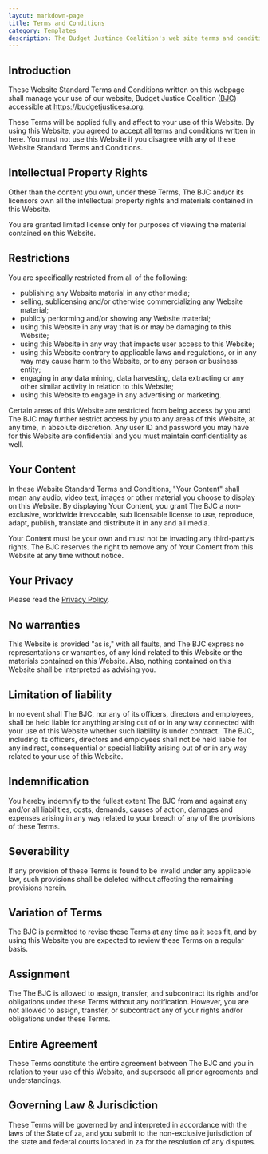 ```yaml
---
layout: markdown-page
title: Terms and Conditions
category: Templates
description: The Budget Justince Coalition's web site terms and conditions.
---
```


## Introduction 
  
These Website Standard Terms and Conditions written on this webpage shall manage your use of our website, Budget Justice Coalition (<abbr title="Budget Justice Coalition">BJC</abbr>) accessible at https://budgetjusticesa.org.

These Terms will be applied fully and affect to your use of this Website. By using this Website, you agreed to accept all terms and conditions written in here. You must not use this Website if you disagree with any of these Website Standard Terms and Conditions.

## Intellectual Property Rights

Other than the content you own, under these Terms, The BJC and/or its licensors own all the intellectual property rights and materials contained in this Website.

You are granted limited license only for purposes of viewing the material contained on this Website.

## Restrictions

You are specifically restricted from all of the following:

<ul>
    <li>publishing any Website material in any other media;</li>
    <li>selling, sublicensing and/or otherwise commercializing any Website material;</li>
    <li>publicly performing and/or showing any Website material;</li>
    <li>using this Website in any way that is or may be damaging to this Website;</li>
    <li>using this Website in any way that impacts user access to this Website;</li>
    <li>using this Website contrary to applicable laws and regulations, or in any way may cause harm to the Website, or to any person or business entity;</li>
    <li>engaging in any data mining, data harvesting, data extracting or any other similar activity in relation to this Website;</li>
    <li>using this Website to engage in any advertising or marketing.</li>
</ul>

Certain areas of this Website are restricted from being access by you and The BJC may further restrict access by you to any areas of this Website, at any time, in absolute discretion. Any user ID and password you may have for this Website are confidential and you must maintain confidentiality as well.

## Your Content

In these Website Standard Terms and Conditions, "Your Content" shall mean any audio, video text, images or other material you choose to display on this Website. By displaying Your Content, you grant The BJC a non-exclusive, worldwide irrevocable, sub licensable license to use, reproduce, adapt, publish, translate and distribute it in any and all media.

Your Content must be your own and must not be invading any third-party’s rights. The BJC reserves the right to remove any of Your Content from this Website at any time without notice.

## Your Privacy

Please read the [Privacy Policy](/privacy-policy/).

## No warranties

This Website is provided "as is," with all faults, and The BJC express no representations or warranties, of any kind related to this Website or the materials contained on this Website. Also, nothing contained on this Website shall be interpreted as advising you.

## Limitation of liability

In no event shall The BJC, nor any of its officers, directors and employees, shall be held liable for anything arising out of or in any way connected with your use of this Website whether such liability is under contract.  The BJC, including its officers, directors and employees shall not be held liable for any indirect, consequential or special liability arising out of or in any way related to your use of this Website.

## Indemnification

You hereby indemnify to the fullest extent The BJC from and against any and/or all liabilities, costs, demands, causes of action, damages and expenses arising in any way related to your breach of any of the provisions of these Terms.

## Severability

If any provision of these Terms is found to be invalid under any applicable law, such provisions shall be deleted without affecting the remaining provisions herein.

## Variation of Terms

The BJC is permitted to revise these Terms at any time as it sees fit, and by using this Website you are expected to review these Terms on a regular basis.

## Assignment

The The BJC is allowed to assign, transfer, and subcontract its rights and/or obligations under these Terms without any notification. However, you are not allowed to assign, transfer, or subcontract any of your rights and/or obligations under these Terms.

## Entire Agreement
    
These Terms constitute the entire agreement between The BJC and you in relation to your use of this Website, and supersede all prior agreements and understandings.

## Governing Law & Jurisdiction

These Terms will be governed by and interpreted in accordance with the laws of the State of za, and you submit to the non-exclusive jurisdiction of the state and federal courts located in za for the resolution of any disputes.